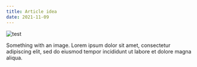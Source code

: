 ```yaml
---
title: Article idea
date: 2021-11-09
---
```


![test](https://www.potato.horse/_next/image?url=https%3A%2F%2Fimages.ctfassets.net%2Fhyylafu4fjks%2F2psj9golgUjjyvkBhNh01z%2Fb1d625286480e7bd2f2a78498b0e99a9%2F184773261_175395991146755_4828683660985860878_n_17870293085376490.jpg&w=3840&q=75)

Something with an image. Lorem ipsum dolor sit amet, consectetur adipiscing elit, sed do eiusmod tempor incididunt ut labore et dolore magna aliqua.
